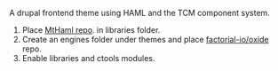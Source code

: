 A drupal frontend theme using HAML and the TCM component system.

1. Place [MtHaml repo](https://github.com/factorial-io/mthaml). in libraries folder.
2. Create an engines folder under themes and place [factorial-io/oxide](https://github.com/factorial-io/oxide) repo.
3. Enable libraries and ctools modules.

